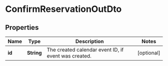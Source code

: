 

# ConfirmReservationOutDto


## Properties

| Name | Type | Description | Notes |
|------------ | ------------- | ------------- | -------------|
|**id** | **String** | The created calendar event ID, if event was created. |  [optional] |



